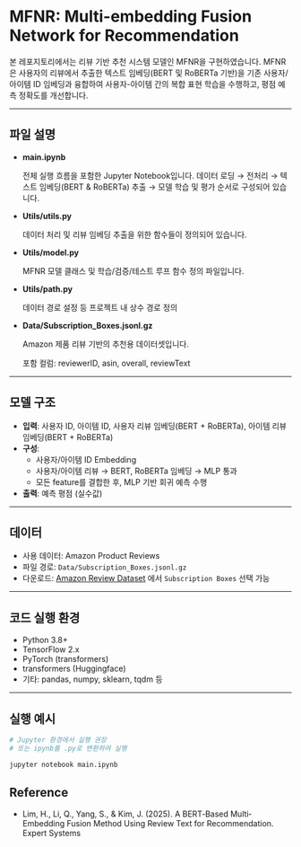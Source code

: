 # MFNR: Multi-embedding Fusion Network for Recommendation

본 레포지토리에서는 리뷰 기반 추천 시스템 모델인 MFNR을 구현하였습니다. 
MFNR은 사용자의 리뷰에서 추출한 텍스트 임베딩(BERT 및 RoBERTa 기반)을 기존 사용자/아이템 ID 임베딩과 융합하여 사용자-아이템 간의 복합 표현 학습을 수행하고, 평점 예측 정확도를 개선합니다.

---

## 파일 설명

- **main.ipynb**
  
  전체 실행 흐름을 포함한 Jupyter Notebook입니다.
  데이터 로딩 → 전처리 → 텍스트 임베딩(BERT & RoBERTa) 추출 → 모델 학습 및 평가 순서로 구성되어 있습니다.

- **Utils/utils.py**
  
  데이터 처리 및 리뷰 임베딩 추출을 위한 함수들이 정의되어 있습니다.

- **Utils/model.py**
  
  MFNR 모델 클래스 및 학습/검증/테스트 루프 함수 정의 파일입니다.

- **Utils/path.py**
  
  데이터 경로 설정 등 프로젝트 내 상수 경로 정의

- **Data/Subscription_Boxes.jsonl.gz**
  
  Amazon 제품 리뷰 기반의 추천용 데이터셋입니다.
  
  포함 컬럼: reviewerID, asin, overall, reviewText

---

## 모델 구조

- **입력**: 사용자 ID, 아이템 ID, 사용자 리뷰 임베딩(BERT + RoBERTa), 아이템 리뷰 임베딩(BERT + RoBERTa)
- **구성**:
  - 사용자/아이템 ID Embedding
  - 사용자/아이템 리뷰 → BERT, RoBERTa 임베딩 → MLP 통과
  - 모든 feature를 결합한 후, MLP 기반 회귀 예측 수행
- **출력**: 예측 평점 (실수값)

---

## 데이터

- 사용 데이터: Amazon Product Reviews  
- 파일 경로: `Data/Subscription_Boxes.jsonl.gz`
- 다운로드: [Amazon Review Dataset](https://amazon-reviews-2023.github.io/) 에서 `Subscription Boxes` 선택 가능

---

## 코드 실행 환경

- Python 3.8+
- TensorFlow 2.x
- PyTorch (transformers)
- transformers (Huggingface)
- 기타: pandas, numpy, sklearn, tqdm 등

---

## 실행 예시

```bash
# Jupyter 환경에서 실행 권장
# 또는 ipynb를 .py로 변환하여 실행

jupyter notebook main.ipynb
```


## Reference

- Lim, H., Li, Q., Yang, S., & Kim, J. (2025). A BERT‐Based Multi‐Embedding Fusion Method Using Review Text for Recommendation. Expert Systems
